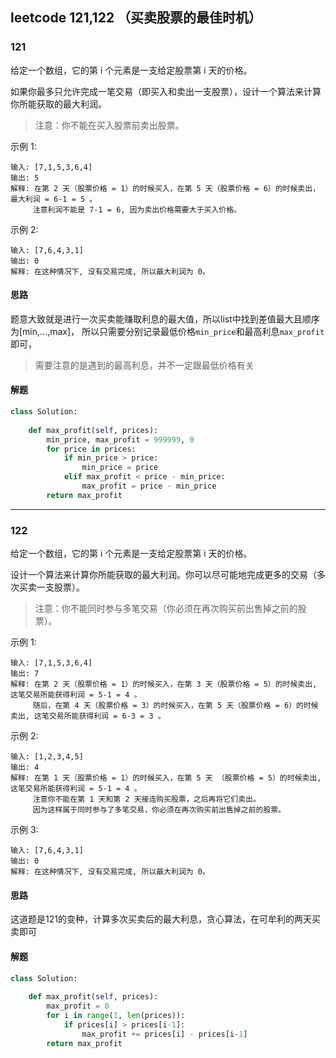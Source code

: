 ## leetcode 121,122 （买卖股票的最佳时机）

### 121

给定一个数组，它的第 i 个元素是一支给定股票第 i 天的价格。

如果你最多只允许完成一笔交易（即买入和卖出一支股票），设计一个算法来计算你所能获取的最大利润。

>  注意：你不能在买入股票前卖出股票。

示例 1:

```
输入: [7,1,5,3,6,4]
输出: 5
解释: 在第 2 天（股票价格 = 1）的时候买入，在第 5 天（股票价格 = 6）的时候卖出，最大利润 = 6-1 = 5 。
     注意利润不能是 7-1 = 6, 因为卖出价格需要大于买入价格。
```

示例 2:

```
输入: [7,6,4,3,1]
输出: 0
解释: 在这种情况下, 没有交易完成, 所以最大利润为 0。
```

#### 思路

题意大致就是进行一次买卖能赚取利息的最大值，所以list中找到差值最大且顺序为[min,...,max]， 所以只需要分别记录最低价格`min_price`和最高利息`max_profit`即可， 

> 需要注意的是遇到的最高利息，并不一定跟最低价格有关   

#### 解题

```python
class Solution:
    
    def max_profit(self, prices):
        min_price, max_profit = 999999, 0
        for price in prices:
            if min_price > price:
                min_price = price
            elif max_profit < price - min_price:
                max_profit = price - min_price
        return max_profit
```

---

### 122

给定一个数组，它的第 i 个元素是一支给定股票第 i 天的价格。

设计一个算法来计算你所能获取的最大利润。你可以尽可能地完成更多的交易（多次买卖一支股票）。

> 注意：你不能同时参与多笔交易（你必须在再次购买前出售掉之前的股票）。

示例 1:

```
输入: [7,1,5,3,6,4]
输出: 7
解释: 在第 2 天（股票价格 = 1）的时候买入，在第 3 天（股票价格 = 5）的时候卖出, 这笔交易所能获得利润 = 5-1 = 4 。
     随后，在第 4 天（股票价格 = 3）的时候买入，在第 5 天（股票价格 = 6）的时候卖出, 这笔交易所能获得利润 = 6-3 = 3 。
```

示例 2:

```
输入: [1,2,3,4,5]
输出: 4
解释: 在第 1 天（股票价格 = 1）的时候买入，在第 5 天 （股票价格 = 5）的时候卖出, 这笔交易所能获得利润 = 5-1 = 4 。
     注意你不能在第 1 天和第 2 天接连购买股票，之后再将它们卖出。
     因为这样属于同时参与了多笔交易，你必须在再次购买前出售掉之前的股票。
```

示例 3:

```
输入: [7,6,4,3,1]
输出: 0
解释: 在这种情况下, 没有交易完成, 所以最大利润为 0。
```

#### 思路

这道题是121的变种，计算多次买卖后的最大利息，贪心算法，在可牟利的两天买卖即可



#### 解题

```python
class Solution:
    
    def max_profit(self, prices):
        max_profit = 0
        for i in range(1, len(prices)):
            if prices[i] > prices[i-1]:
                max_profit += prices[i] - prices[i-1]
        return max_profit
```